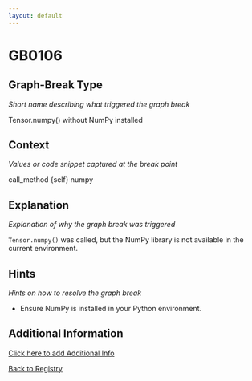 ```yaml
---
layout: default
---
```

# GB0106

## Graph-Break Type
*Short name describing what triggered the graph break*

Tensor.numpy() without NumPy installed

## Context
*Values or code snippet captured at the break point*

call_method {self} numpy

## Explanation
*Explanation of why the graph break was triggered*

`Tensor.numpy()` was called, but the NumPy library is not available in the current environment.

## Hints
*Hints on how to resolve the graph break*

- Ensure NumPy is installed in your Python environment.


## Additional Information

<!-- ADDITIONAL INFORMATION START - Add custom information below this line -->

<!-- ADDITIONAL INFORMATION END -->


[Click here to add Additional Info](https://github.com/meta-pytorch/compile-graph-break-site/edit/main/docs/gb/gb0106.md)

[Back to Registry](../index.html)
